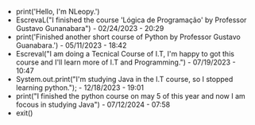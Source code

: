 - print('Hello, I'm NLeopy.')
- EscrevaL("I finished the course 'Lógica de Programação' by Professor Gustavo Gunanabara") - 02/24/2023 - 20:29
- print('Finished another short course of Python by Professor Gustavo Guanabara.') - 05/11/2023 - 18:42
- Escreval("I am doing a Tecnical Course of I.T, I'm happy to got this course and I'll learn more of I.T and Programming.") - 07/19/2023 - 10:47
- System.out.print("I'm studying Java in the I.T course, so I stopped learning python."); - 12/18/2023 - 19:01
- print("I finished the python course on may 5 of this year and now I am focous in studying Java") - 07/12/2024 - 07:58
- exit()
<!---
NLeopy/NLeopy is a ✨ special ✨ repository because its `README.md` (this file) appears on your GitHub profile.
You can click the Preview link to take a look at your changes.
--->
